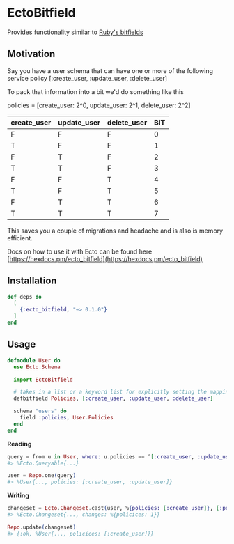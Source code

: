 # EctoBitfield

Provides functionality similar to [Ruby's bitfields](https://github.com/grosser/bitfields/)

## Motivation

Say you have a user schema that can have one or more of the following service policy [:create_user, :update_user, :delete_user]

To pack that information into a bit we'd do something like this

policies = [create_user: 2^0, update_user: 2^1, delete_user: 2^2]

| create_user    | update_user    | delete_user    | BIT |
|----------------|----------------|----------------|-----|
| F              | F              | F              | 0   |
| T              | F              | F              | 1   |
| F              | T              | F              | 2   |
| T              | T              | F              | 3   |
| F              | F              | T              | 4   |
| T              | F              | T              | 5   |
| F              | T              | T              | 6   |
| T              | T              | T              | 7   |

This saves you a couple of migrations and headache and is also is memory efficient.

Docs on how to use it with Ecto can be found here [https://hexdocs.pm/ecto_bitfield](https://hexdocs.pm/ecto_bitfield)

## Installation

```elixir
def deps do
  [
    {:ecto_bitfield, "~> 0.1.0"}
  ]
end
```

## Usage

```elixir
defmodule User do
  use Ecto.Schema

  import EctoBitfield

  # takes in a list or a keyword list for explicitly setting the mappings
  defbitfield Policies, [:create_user, :update_user, :delete_user]

  schema "users" do
    field :policies, User.Policies
  end
end
```

**Reading**

```elixir
query = from u in User, where: u.policies == ^[:create_user, :update_user]
#> %Ecto.Queryable{...}

user = Repo.one(query)
#> %User{..., policies: [:create_user, :update_user]}
```

**Writing**

```elixir
changeset = Ecto.Changeset.cast(user, %{policies: [:create_user]}, [:policies])
#> %Ecto.Changeset{..., changes: %{policices: 1}}

Repo.update(changeset)
#> {:ok, %User{..., policices: [:create_user]}}
```
